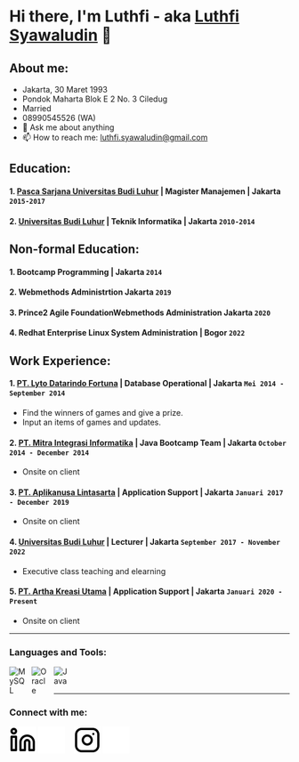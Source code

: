 # Hi there, I'm Luthfi - aka [Luthfi Syawaludin](https://id.linkedin.com/in/luthfi-syawaludin) 👋
## About me:
- Jakarta, 30 Maret 1993
- Pondok Maharta Blok E 2 No. 3 Ciledug
- Married
- 08990545526 (WA)
- 💬 Ask me about anything
- 📫 How to reach me: luthfi.syawaludin@gmail.com

## Education:

#### 1. [Pasca Sarjana Universitas Budi Luhur](https://www.budiluhur.ac.id) | Magister Manajemen | Jakarta `2015-2017`
#### 2. [Universitas Budi Luhur](https://www.budiluhur.ac.id) | Teknik Informatika | Jakarta `2010-2014`

## Non-formal Education:

#### 1. Bootcamp Programming | Jakarta `2014`
#### 2. Webmethods Administrtion Jakarta `2019`
#### 3. Prince2 Agile FoundationWebmethods Administration Jakarta `2020`
#### 4. Redhat Enterprise Linux System Administration | Bogor `2022`

## Work Experience:
#### 1. [PT. Lyto Datarindo Fortuna](https://id.linkedin.com/company/lyto-datarindo-fortuna-pt) | Database Operational | Jakarta `Mei 2014 - September 2014`
   - Find the winners of games and give a prize.
   - Input an items of games and updates.
#### 2. [PT. Mitra Integrasi Informatika](https://www.mii.co.id) | Java Bootcamp Team | Jakarta `October 2014 - December 2014`
   - Onsite on client
#### 3. [PT. Aplikanusa Lintasarta](https://www.lintasarta.net) | Application Support | Jakarta `Januari 2017 - December 2019`
   - Onsite on client
#### 4. [Universitas Budi Luhur](https://www.budiluhur.ac.id) | Lecturer | Jakarta `September 2017 - November 2022`
   - Executive class teaching and elearning
#### 5. [PT. Artha Kreasi Utama](https://www.pt-aku.com) | Application Support | Jakarta `Januari 2020 - Present`
   - Onsite on client
---

### Languages and Tools:

[<img align="left" alt="MySQL" width="30px" src="https://cdn.jsdelivr.net/gh/devicons/devicon/icons/mysql/mysql-original.svg" style="padding-right:10px;" />][webdev]
[<img align="left" alt="Oracle" width="30px" src="https://github.com/cencen30/cencen30/assets/158983796/509c86e6-5172-40a8-adc5-460e6974ea3b" style="padding-right:10px;" />][webdev]
[<img align="left" alt="Java" width="30px" src="https://github.com/cencen30/cencen30/assets/158983796/23044039-f211-4f2f-9e24-84e3a68fa687" style="padding-right:10px;" />][webdev]

<br />
<br />

---
### Connect with me:

[![website](./img/linkedin-light.svg)](https://id.linkedin.com/in/luthfi-syawaludin#gh-light-mode-only)
[![website](./img/linkedin-dark.svg)](https://id.linkedin.com/in/luthfi-syawaludin#gh-dark-mode-only)
&nbsp;&nbsp;
[![website](./img/instagram-light.svg)](https://www.instagram.com/luthfi_syawal#gh-light-mode-only)
[![website](./img/instagram-dark.svg)](https://www.instagram.com/luthfi_syawal#gh-dark-mode-only)



[webdev]: https://github.com/cencen30/cencen30
